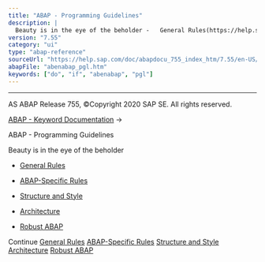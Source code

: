 ```yaml
---
title: "ABAP - Programming Guidelines"
description: |
  Beauty is in the eye of the beholder -   General Rules(https://help.sap.com/doc/abapdocu_755_index_htm/7.55/en-US/abengeneral_rules_guidl.htm 'Guideline') -   ABAP-Specific Rules(https://help.sap.com/doc/abapdocu_755_index_htm/7.55/en-US/abenabap_specific_rules_guidl.htm 'Guideline') -   Struct
version: "7.55"
category: "ui"
type: "abap-reference"
sourceUrl: "https://help.sap.com/doc/abapdocu_755_index_htm/7.55/en-US/abenabap_pgl.htm"
abapFile: "abenabap_pgl.htm"
keywords: ["do", "if", "abenabap", "pgl"]
---
```


* * *

AS ABAP Release 755, ©Copyright 2020 SAP SE. All rights reserved.

[ABAP - Keyword Documentation](https://help.sap.com/doc/abapdocu_755_index_htm/7.55/en-US/abenabap.htm) → 

ABAP - Programming Guidelines

Beauty is in the eye of the beholder

-   [General Rules](https://help.sap.com/doc/abapdocu_755_index_htm/7.55/en-US/abengeneral_rules_guidl.htm "Guideline")

-   [ABAP-Specific Rules](https://help.sap.com/doc/abapdocu_755_index_htm/7.55/en-US/abenabap_specific_rules_guidl.htm "Guideline")

-   [Structure and Style](https://help.sap.com/doc/abapdocu_755_index_htm/7.55/en-US/abenstructure_style_guidl.htm "Guideline")

-   [Architecture](https://help.sap.com/doc/abapdocu_755_index_htm/7.55/en-US/abenarchitecture_guidl.htm "Guideline")

-   [Robust ABAP](https://help.sap.com/doc/abapdocu_755_index_htm/7.55/en-US/abenrobust_abap_guidl.htm "Guideline")

Continue
[General Rules](https://help.sap.com/doc/abapdocu_755_index_htm/7.55/en-US/abengeneral_rules_guidl.htm)
[ABAP-Specific Rules](https://help.sap.com/doc/abapdocu_755_index_htm/7.55/en-US/abenabap_specific_rules_guidl.htm)
[Structure and Style](https://help.sap.com/doc/abapdocu_755_index_htm/7.55/en-US/abenstructure_style_guidl.htm)
[Architecture](https://help.sap.com/doc/abapdocu_755_index_htm/7.55/en-US/abenarchitecture_guidl.htm)
[Robust ABAP](https://help.sap.com/doc/abapdocu_755_index_htm/7.55/en-US/abenrobust_abap_guidl.htm)